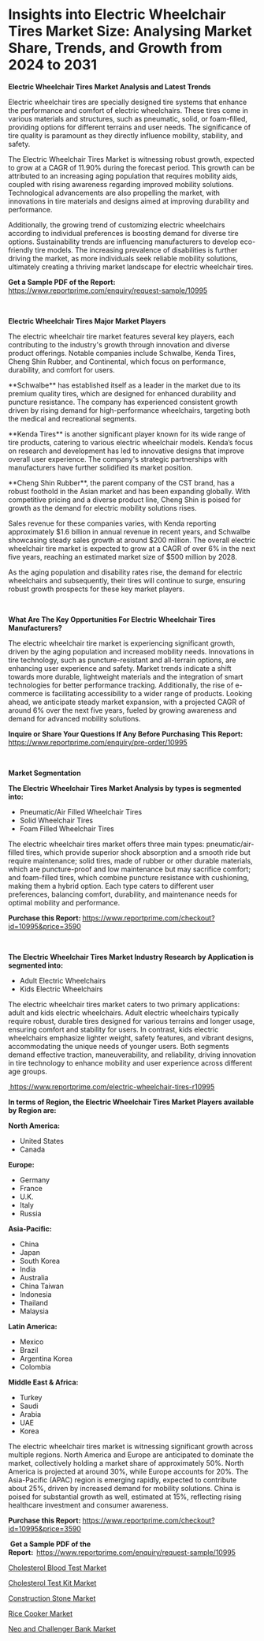 <p><h1>Insights into Electric Wheelchair Tires Market Size: Analysing Market Share, Trends, and Growth from 2024 to 2031</h1></p><p><strong>Electric Wheelchair Tires Market Analysis and Latest Trends</strong></p>
<p><p>Electric wheelchair tires are specially designed tire systems that enhance the performance and comfort of electric wheelchairs. These tires come in various materials and structures, such as pneumatic, solid, or foam-filled, providing options for different terrains and user needs. The significance of tire quality is paramount as they directly influence mobility, stability, and safety.</p><p>The Electric Wheelchair Tires Market is witnessing robust growth, expected to grow at a CAGR of 11.90% during the forecast period. This growth can be attributed to an increasing aging population that requires mobility aids, coupled with rising awareness regarding improved mobility solutions. Technological advancements are also propelling the market, with innovations in tire materials and designs aimed at improving durability and performance.</p><p>Additionally, the growing trend of customizing electric wheelchairs according to individual preferences is boosting demand for diverse tire options. Sustainability trends are influencing manufacturers to develop eco-friendly tire models. The increasing prevalence of disabilities is further driving the market, as more individuals seek reliable mobility solutions, ultimately creating a thriving market landscape for electric wheelchair tires.</p></p>
<p><strong>Get a Sample PDF of the Report:&nbsp;</strong> <a href="https://www.reportprime.com/enquiry/request-sample/10995?utm_campaign=48&utm_medium=2&utm_source=Github&utm_content=ia&utm_term=29112024&utm_id=electric-wheelchair-tires">https://www.reportprime.com/enquiry/request-sample/10995</a></p>
<p>&nbsp;</p>
<p><strong>Electric Wheelchair Tires Major Market Players</strong></p>
<p><p>The electric wheelchair tire market features several key players, each contributing to the industry's growth through innovation and diverse product offerings. Notable companies include Schwalbe, Kenda Tires, Cheng Shin Rubber, and Continental, which focus on performance, durability, and comfort for users.</p><p>**Schwalbe** has established itself as a leader in the market due to its premium quality tires, which are designed for enhanced durability and puncture resistance. The company has experienced consistent growth driven by rising demand for high-performance wheelchairs, targeting both the medical and recreational segments.</p><p>**Kenda Tires** is another significant player known for its wide range of tire products, catering to various electric wheelchair models. Kenda’s focus on research and development has led to innovative designs that improve overall user experience. The company's strategic partnerships with manufacturers have further solidified its market position.</p><p>**Cheng Shin Rubber**, the parent company of the CST brand, has a robust foothold in the Asian market and has been expanding globally. With competitive pricing and a diverse product line, Cheng Shin is poised for growth as the demand for electric mobility solutions rises.</p><p>Sales revenue for these companies varies, with Kenda reporting approximately $1.6 billion in annual revenue in recent years, and Schwalbe showcasing steady sales growth at around $200 million. The overall electric wheelchair tire market is expected to grow at a CAGR of over 6% in the next five years, reaching an estimated market size of $500 million by 2028. </p><p>As the aging population and disability rates rise, the demand for electric wheelchairs and subsequently, their tires will continue to surge, ensuring robust growth prospects for these key market players.</p></p>
<p>&nbsp;</p>
<p><strong>What Are The Key Opportunities For Electric Wheelchair Tires Manufacturers?</strong></p>
<p><p>The electric wheelchair tire market is experiencing significant growth, driven by the aging population and increased mobility needs. Innovations in tire technology, such as puncture-resistant and all-terrain options, are enhancing user experience and safety. Market trends indicate a shift towards more durable, lightweight materials and the integration of smart technologies for better performance tracking. Additionally, the rise of e-commerce is facilitating accessibility to a wider range of products. Looking ahead, we anticipate steady market expansion, with a projected CAGR of around 6% over the next five years, fueled by growing awareness and demand for advanced mobility solutions.</p></p>
<p><strong>Inquire or Share Your Questions If Any Before Purchasing This Report:</strong> <a href="https://www.reportprime.com/enquiry/pre-order/10995?utm_campaign=48&utm_medium=2&utm_source=Github&utm_content=ia&utm_term=29112024&utm_id=electric-wheelchair-tires">https://www.reportprime.com/enquiry/pre-order/10995</a></p>
<p>&nbsp;</p>
<p><strong>Market Segmentation</strong></p>
<p><strong>The Electric Wheelchair Tires Market Analysis by types is segmented into:</strong></p>
<p><ul><li>Pneumatic/Air Filled Wheelchair Tires</li><li>Solid Wheelchair Tires</li><li>Foam Filled Wheelchair Tires</li></ul></p>
<p><p>The electric wheelchair tires market offers three main types: pneumatic/air-filled tires, which provide superior shock absorption and a smooth ride but require maintenance; solid tires, made of rubber or other durable materials, which are puncture-proof and low maintenance but may sacrifice comfort; and foam-filled tires, which combine puncture resistance with cushioning, making them a hybrid option. Each type caters to different user preferences, balancing comfort, durability, and maintenance needs for optimal mobility and performance.</p></p>
<p><strong>Purchase this Report:&nbsp;</strong><a href="https://www.reportprime.com/checkout?id=10995&price=3590&utm_campaign=48&utm_medium=2&utm_source=Github&utm_content=ia&utm_term=29112024&utm_id=electric-wheelchair-tires">https://www.reportprime.com/checkout?id=10995&price=3590</a></p>
<p>&nbsp;</p>
<p><strong>The Electric Wheelchair Tires Market Industry Research by Application is segmented into:</strong></p>
<p><ul><li>Adult Electric Wheelchairs</li><li>Kids Electric Wheelchairs</li></ul></p>
<p><p>The electric wheelchair tires market caters to two primary applications: adult and kids electric wheelchairs. Adult electric wheelchairs typically require robust, durable tires designed for various terrains and longer usage, ensuring comfort and stability for users. In contrast, kids electric wheelchairs emphasize lighter weight, safety features, and vibrant designs, accommodating the unique needs of younger users. Both segments demand effective traction, maneuverability, and reliability, driving innovation in tire technology to enhance mobility and user experience across different age groups.</p></p>
<p><a href="https://www.reportprime.com/electric-wheelchair-tires-r10995?utm_campaign=48&utm_medium=2&utm_source=Github&utm_content=ia&utm_term=29112024&utm_id=electric-wheelchair-tires">&nbsp;https://www.reportprime.com/electric-wheelchair-tires-r10995</a></p>
<p><strong>In terms of Region, the Electric Wheelchair Tires Market Players available by Region are:</strong></p>
<p>
    <p> <strong> North America: </strong>
        <ul>
            <li>United States</li>
            <li>Canada</li>
        </ul>
        </p> 
    <p> <strong> Europe: </strong>
        <ul>
            <li>Germany</li>
            <li>France</li>
            <li>U.K.</li>
            <li>Italy</li>
            <li>Russia</li>
        </ul>
        </p> 
    <p> <strong> Asia-Pacific: </strong>
        <ul>
            <li>China</li>
            <li>Japan</li>
            <li>South Korea</li>
            <li>India</li>
            <li>Australia</li>
            <li>China Taiwan</li>
            <li>Indonesia</li>
            <li>Thailand</li>
            <li>Malaysia</li>
        </ul>
        </p> 
    <p> <strong> Latin America: </strong>
        <ul>
            <li>Mexico</li>
            <li>Brazil</li>
            <li>Argentina Korea</li>
            <li>Colombia</li>
        </ul>
        </p> 
    <p> <strong> Middle East & Africa: </strong>
        <ul>
            <li>Turkey</li>
            <li>Saudi</li>
            <li>Arabia</li>
            <li>UAE</li>
            <li>Korea</li>
        </ul>
    </p>
    </p>
<p><p>The electric wheelchair tires market is witnessing significant growth across multiple regions. North America and Europe are anticipated to dominate the market, collectively holding a market share of approximately 50%. North America is projected at around 30%, while Europe accounts for 20%. The Asia-Pacific (APAC) region is emerging rapidly, expected to contribute about 25%, driven by increased demand for mobility solutions. China is poised for substantial growth as well, estimated at 15%, reflecting rising healthcare investment and consumer awareness.</p></p>
<p><strong>Purchase this Report: </strong><a href="https://www.reportprime.com/checkout?id=10995&price=3590&utm_campaign=48&utm_medium=2&utm_source=Github&utm_content=ia&utm_term=29112024&utm_id=electric-wheelchair-tires">https://www.reportprime.com/checkout?id=10995&price=3590</a></p>
<p>&nbsp;<strong>Get a Sample PDF of the Report:&nbsp;&nbsp;</strong><a href="https://www.reportprime.com/enquiry/request-sample/10995?utm_campaign=48&utm_medium=2&utm_source=Github&utm_content=ia&utm_term=29112024&utm_id=electric-wheelchair-tires">https://www.reportprime.com/enquiry/request-sample/10995</a></p>
<p><strong></strong></p>
<p><p><a href="https://issuu.com/reportprime-2/docs/cholesterol-blood-test-market-size-2030.pptx?utm_campaign=48&utm_medium=2&utm_source=Github&utm_content=ia&utm_term=29112024&utm_id=electric-wheelchair-tires">Cholesterol Blood Test Market</a></p><p><a href="https://issuu.com/reportprime-2/docs/cholesterol-test-kit-market-size-2030.pptx?utm_campaign=48&utm_medium=2&utm_source=Github&utm_content=ia&utm_term=29112024&utm_id=electric-wheelchair-tires">Cholesterol Test Kit Market</a></p><p><a href="https://www.linkedin.com/pulse/construction-stone-industry-resonance-109-amplification-across-bty3e?utm_campaign=48&utm_medium=2&utm_source=Github&utm_content=ia&utm_term=29112024&utm_id=electric-wheelchair-tires">Construction Stone Market</a></p><p><a href="https://www.linkedin.com/pulse/global-rice-cooker-market-sector2024-2031-metrics-strategic-lmzcc?utm_campaign=48&utm_medium=2&utm_source=Github&utm_content=ia&utm_term=29112024&utm_id=electric-wheelchair-tires">Rice Cooker Market</a></p><p><a href="https://www.linkedin.com/pulse/global-neo-challenger-bank-market-research-2024-2031-technology-u6gxf?utm_campaign=48&utm_medium=2&utm_source=Github&utm_content=ia&utm_term=29112024&utm_id=electric-wheelchair-tires">Neo and Challenger Bank Market</a></p></p>